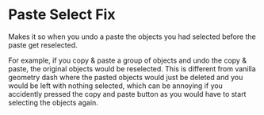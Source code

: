 # Paste Select Fix
Makes it so when you undo a paste the objects you had selected before the paste get reselected.

For example, if you copy & paste a group of objects and undo the copy & paste, the original objects would be reselected. This is different from vanilla geometry dash where the pasted objects would just be deleted and you would be left with nothing selected, which can be annoying if you accidently pressed the copy and paste button as you would have to start selecting the objects again.

